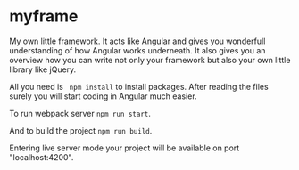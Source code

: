 # myframe

My own little framework.
It acts like Angular and gives you wonderfull understanding of how Angular works underneath.
It also gives you an overview how you can write not only your framework but also your own little library like jQuery.

All you need is ` npm install` to install packages.
After reading the files surely you will start coding in Angular much easier.


To run webpack server ` npm run start `.


And to build the project ` npm run build `.

Entering live server mode your project will be available on port "localhost:4200".
